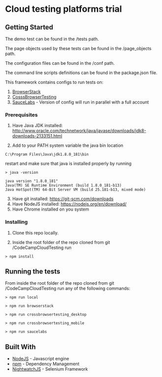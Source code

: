# Cloud testing platforms trial

## Getting Started

The demo test can be found in the /tests path.

The page objects used by these tests can be found in the /page_objects path.

The configuration files can be found in the /conf path.

The command line scripts definitions can be found in the package.json file.

This framework contains configs to run tests on:

1. [BrowserStack](https://automate.browserstack.com)
2. [CosssBrowserTesting](https://app.crossbrowsertesting.com)
3. [SauceLabs](https://saucelabs.com) - Version of config will run in parallel with a full account




### Prerequisites

1. Have Java JDK installed: http://www.oracle.com/technetwork/java/javase/downloads/jdk8-downloads-2133151.html

2. Add to your PATH system variable the java bin location
```
C:\Program Files\Java\jdk1.8.0_181\bin
```

restart and make sure that java is installed properly by running

```
> java -version

java version "1.8.0_181"
Java(TM) SE Runtime Environment (build 1.8.0_181-b13)
Java HotSpot(TM) 64-Bit Server VM (build 25.181-b13, mixed mode)
```
3. Have git installed: https://git-scm.com/downloads
4. Have NodeJS installed: https://nodejs.org/en/download/
5. Have Chrome installed on you system

### Installing

1. Clone this repo locally.

2. Inside the root folder of the repo cloned from git /CodeCampCloudTesting run
```
> npm install
```

## Running the tests

From inside the root folder of the repo cloned from git /CodeCampCloudTesting run any of the following commands:
```
> npm run local
```
```
> npm run browserstack
```
```
> npm run crossbrowsertesting_desktop
```
```
> npm run crossbrowsertesting_mobile
```
```
> npm run saucelabs
```

## Built With

* [NodeJS](https://nodejs.org/en/) - Javascript engine
* [npm](https://www.npmjs.com/) - Dependency Management
* [NightwatchJS](http://nightwatchjs.org/) - Selenium Framework

